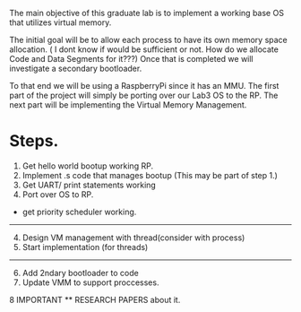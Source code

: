 

The main objective of this graduate lab is to implement a working base OS that utilizes virtual memory. 

The initial goal will be to allow each process to have its own memory space allocation.  ( I dont know if would be sufficient or not. How do we allocate Code and Data Segments for it???) Once that is completed we will investigate a secondary bootloader.


To that end we will be using a RaspberryPi since it has an MMU. The first part of the project will simply be porting over our Lab3 OS to the RP. The next part will be implementing the Virtual Memory Management.


# Steps.
1. Get hello world bootup working RP.
2. Implement .s code that manages bootup (This may be part of step 1.)
3. Get UART/ print statements working
3. Port over OS to RP.
- get priority scheduler working.
**************************
4. Design VM management with thread(consider with process)
5. Start implementation (for threads)
**************************
6. Add 2ndary bootloader to code
7. Update VMM to support proccesses.

8 IMPORTANT ** RESEARCH PAPERS about it.